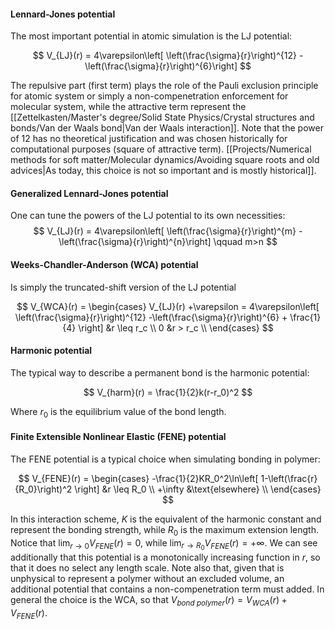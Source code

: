
#### Lennard-Jones potential

The most important potential in atomic simulation is the LJ potential:

$$ V_{LJ}(r) = 4\varepsilon\left[ \left(\frac{\sigma}{r}\right)^{12} -\left(\frac{\sigma}{r}\right)^{6}\right] $$

The repulsive part (first term) plays the role of the Pauli exclusion principle for atomic system or simply a non-compenetration enforcement for molecular system, while the attractive term represent the [[Zettelkasten/Master's degree/Solid State Physics/Crystal structures and bonds/Van der Waals bond|Van der Waals interaction]].
Note that the power of 12 has no theoretical justification and was chosen historically for computational purposes (square of attractive term). [[Projects/Numerical methods for soft matter/Molecular dynamics/Avoiding square roots and old advices|As today, this choice is not so important and is mostly historical]]. 

#### Generalized Lennard-Jones potential

One can tune the powers of the LJ potential to its own necessities:
$$ V_{LJ}(r) = 4\varepsilon\left[ \left(\frac{\sigma}{r}\right)^{m} -\left(\frac{\sigma}{r}\right)^{n}\right] \qquad m>n $$

#### Weeks-Chandler-Anderson (WCA) potential

Is simply the truncated-shift version of the LJ potential

$$ V_{WCA}(r) =
\begin{cases} 
V_{LJ}(r) +\varepsilon = 4\varepsilon\left[ \left(\frac{\sigma}{r}\right)^{12} -\left(\frac{\sigma}{r}\right)^{6} + \frac{1}{4} \right] &r \leq r_c \\
0  &r > r_c \\
\end{cases}
$$

#### Harmonic potential

The typical way to describe a permanent bond is the harmonic potential:

$$ V_{harm}(r) = \frac{1}{2}k(r-r_0)^2 $$

Where $r_0$ is the equilibrium value of the bond length.

#### Finite Extensible Nonlinear Elastic (FENE) potential

The FENE potential is a typical choice when simulating bonding in polymer:

$$ V_{FENE}(r) =
\begin{cases} 
-\frac{1}{2}KR_0^2\ln\left[ 1-\left(\frac{r}{R_0}\right)^2 \right] &r \leq R_0 \\
+\infty  &\text{elsewhere} \\
\end{cases}
$$

In this interaction scheme, $K$ is the equivalent of the harmonic constant and represent the bonding strength, while $R_0$ is the maximum extension length. Notice that $\lim_{r \to 0}V_{FENE}(r) = 0$, while $\lim_{r \to R_0}V_{FENE}(r) = +\infty$. We can see additionally that this potential is a monotonically increasing function in $r$, so that it does no select any length scale.
Note also that, given that is unphysical to represent a polymer without an excluded volume,  an additional potential that contains a non-compenetration term must added. In general the choice is the WCA, so that $V_{bond\ polymer}(r) = V_{WCA}(r) + V_{FENE}(r)$.
